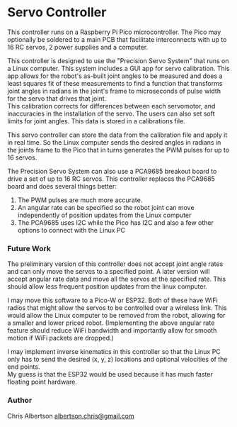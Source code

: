 # Servo Controller
This controller runs on a Raspberry Pi Pico microcontroller.
The Pico may optionally be soldered to a main PCB that facilitate
interconnects with up to 16 RC servos, 2 power supplies and a
computer.

This controller is designed to use the "Precision Servo System"
that runs on a Linux computer.   This system includes a GUI app
for servo calibration.  This app allows for the robot's as-built
joint angles to be measured and does a least squares fit of these
measurements to find a function that transforms joint angles in
radians in the joint's frame to microseconds of pulse width for
the servo that drives that joint.  
This calibration corrects for differences between each servomotor,
and inaccuracies in the installation of the servo.
The users can also set soft limits
for joint angles.  This data is stored in a calibrations file.

This servo controller can store the data from the calibration file
and apply it in real time.  So the Linux computer sends the desired
angles in radians in the joints frame to the Pico that in turns
generates the PWM pulses for up to 16 servos.

The Precision Servo System can also use a PCA9685 breakout board
to drive a set of up to 16 RC servos.  This controller replaces
the PCA9685 board and does several things better:
1) The PWM pulses are much more accurate.
1) An angular rate can be specified so the robot joint can move 
independently of position updates from the Linux computer
2) The PCA9685 uses I2C while the Pico has I2C and also
a few other options to connect with the Linux PC


### Future Work
The preliminary version of this controller does not
accept joint angle rates and can only move the servos
to a specified point.  A later version will accept angular rate
data and move all the servos at the specified rate.
This should allow less frequent position updates from the
linux computer.

I may move this software to a Pico-W or ESP32.
Both of these have WiFi radios that might allow the servos to
be controlled over a wireless link.  This would allow the Linux
computer to be removed from the robot, allowing for a smaller
and lower priced robot. 
(Implementing the above angular rate feature should reduce
WiFi bandwidth and importantly allow for smooth motion if
WiFi packets are dropped.)

I may implement inverse kinematics in this controller so that
the Linux PC only has to send the desired (x, y, z) locations
and optional velocities of the end points.  
My guess is that the ESP32 would be used 
because it has much faster floating point hardware. 

### Author
Chris Albertson
albertson.chris@gmail.com

